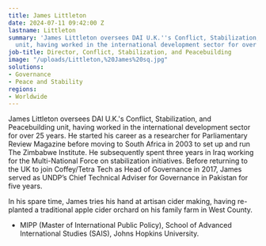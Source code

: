 ```yaml
---
title: James Littleton
date: 2024-07-11 09:42:00 Z
lastname: Littleton
summary: 'James Littleton oversees DAI U.K.''s Conflict, Stabilization, and Peacebuilding
  unit, having worked in the international development sector for over 25 years. '
job-title: Director, Conflict, Stabilization, and Peacebuilding
image: "/uploads/Littleton,%20James%20sq.jpg"
solutions:
- Governance
- Peace and Stability
regions:
- Worldwide
---
```


James Littleton oversees DAI U.K.'s Conflict, Stabilization, and Peacebuilding unit, having worked in the international development sector for over 25 years. He started his career as a researcher for Parliamentary Review Magazine before moving to South Africa in 2003 to set up and run The Zimbabwe Institute. He subsequently spent three years in Iraq working for the Multi-National Force on stabilization initiatives. Before returning to the UK to join Coffey/Tetra Tech as Head of Governance in 2017, James served as UNDP’s Chief Technical Adviser for Governance in Pakistan for five years. 

In his spare time, James tries his hand at artisan cider making, having re-planted a traditional apple cider orchard on his family farm in West County.

* MIPP (Master of International Public Policy), School of Advanced International Studies (SAIS), Johns Hopkins University.